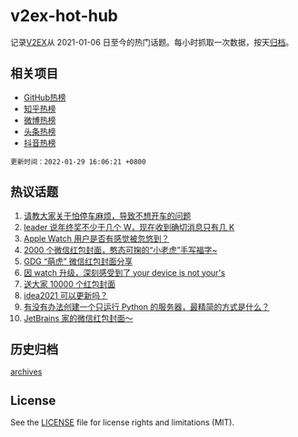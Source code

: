 # v2ex-hot-hub

 记录[V2EX](https://www.v2ex.com/)从 2021-01-06 日至今的热门话题。每小时抓取一次数据，按天[归档](archives)。
 
 ## 相关项目

- [GitHub热榜](https://github.com/snaildev/github-hot-hub)
- [知乎热榜](https://github.com/snaildev/zhihu-hot-hub)
- [微博热榜](https://github.com/snaildev/weibo-hot-hub)
- [头条热榜](https://github.com/snaildev/toutiao-hot-hub)
- [抖音热榜](https://github.com/snaildev/douyin-hot-hub)


 `更新时间：2022-01-29 16:06:21 +0800`

## 热议话题

1. [请教大家关于怕停车麻烦，导致不想开车的问题](https://www.v2ex.com/t/831166)
1. [leader 说年终奖不少于几个 W，现在收到确切消息只有几 K](https://www.v2ex.com/t/831144)
1. [Apple Watch 用户是否有感觉被忽悠到？](https://www.v2ex.com/t/831165)
1. [2000 个微信红包封面，憨态可掬的“小老虎”手写福字~](https://www.v2ex.com/t/831180)
1. [GDG “萌虎” 微信红包封面分享](https://www.v2ex.com/t/831161)
1. [因 watch 升级，深刻感受到了 your device is not your's](https://www.v2ex.com/t/831156)
1. [送大家 10000 个红包封面](https://www.v2ex.com/t/831223)
1. [idea2021 可以更新吗？](https://www.v2ex.com/t/831192)
1. [有没有办法创建一个只运行 Python 的服务器，最精简的方式是什么？](https://www.v2ex.com/t/831269)
1. [JetBrains 家的微信红包封面～](https://www.v2ex.com/t/831233)

## 历史归档

[archives](archives)

## License

See the [LICENSE](LICENSE) file for license rights and limitations (MIT).
